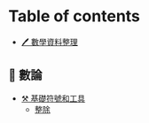 # Table of contents

* [🖊 數學資料整理](README.md)

## 🔢 數論 <a href="#number-theory" id="number-theory"></a>

* [⚒ 基礎符號和工具](number-theory/basic-symbol-and-tool/README.md)
  * [整除](number-theory/basic-symbol-and-tool/zheng-chu.md)
